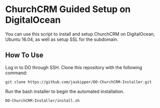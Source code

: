 # ChurchCRM Guided Setup on DigitalOcean

You can use this script to install and setup ChurchCRM on DigitalOcean, Ubuntu 16.04, as well as setup SSL for the subdomain.

## How To Use

Log in to DO through SSH. Clone this repository with the following command:

`git clone https://github.com/jaskipper/DO-ChurchCRM-Installer.git`

Run the bash installer to begin the automated installation.

`DO-ChurchCRM-Installer/install.sh`
